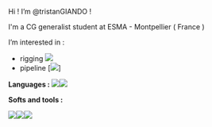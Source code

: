 Hi ! I’m @tristanGIANDO !

I'm a CG generalist student at ESMA - Montpellier ( France )

I’m interested in :
- rigging [<img src="https://img.icons8.com/ios/50/000000/animation-rig.png"/>]()
- pipeline [<img src="https://img.icons8.com/ios-glyphs/30/000000/data-in-both-directions.png"/>]


**Languages :**
[<img src="https://img.icons8.com/color/48/000000/python.png"/>]()[<img src="https://img.icons8.com/ios/50/000000/qt.png"/>]()

**Softs and tools :**

[<img src="https://img.icons8.com/color/48/000000/autodesk-maya.png"/>]()[<img src="https://img.icons8.com/color/48/000000/nuke.png"/>]()[<img src="https://img.icons8.com/color/48/000000/visual-studio-code-2019.png"/>]()
